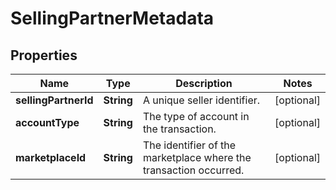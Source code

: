 # SellingPartnerMetadata

## Properties
Name | Type | Description | Notes
------------ | ------------- | ------------- | -------------
**sellingPartnerId** | **String** | A unique seller identifier. |  [optional]
**accountType** | **String** | The type of account in the transaction. |  [optional]
**marketplaceId** | **String** | The identifier of the marketplace where the transaction occurred. |  [optional]
